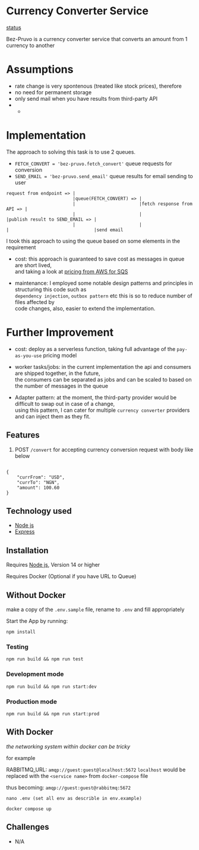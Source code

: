 # Currency Converter Service
[status](https://github.com/Bezaeel/bez-pruvo/actions/workflows/build.yml/badge.svg) <br/>

Bez-Pruvo is a currency converter service that converts an amount from 1 currency to another 

# Assumptions
- rate change is very spontenous (treated like stock prices), therefore
- no need for permanent storage
- only send mail when you have results from third-party API
- - 

# Implementation
The approach to solving this task is to use 2 queues.

- `FETCH_CONVERT = 'bez-pruvo.fetch_convert'` queue requests for conversion
- `SEND_EMAIL = 'bez-pruvo.send_email'` queue results for email sending to user

```
request from endpoint => |
                         |queue(FETCH_CONVERT) => |
                         |                        |fetch response from API => |
                         |                        |                           |publish result to SEND_EMAIL => |
                         |                        |                           |                                |send email
```
I took this approach to using the queue based on some elements in the requirement
- cost: this approach is guaranteed to save cost as messages in queue are short lived, <br/>
  and taking a look at [pricing from AWS for SQS](https://aws.amazon.com/sqs/pricing/) <br/>

- maintenance: I employed some notable design patterns and principles in structuring this code such as <br/>
 `dependency injection`, `outbox pattern` etc this is so to reduce number of files affected by <br/>
 code changes, also, easier to extend the implementation.


# Further Improvement
- cost: deploy as a serverless function, taking full advantage of the `pay-as-you-use` pricing model

- worker tasks/jobs: in the current implementation the api and consumers are shipped together, in the future,<br/> 
  the consumers can be separated as jobs and can be scaled to based on the number of messages in the queue

- Adapter pattern: at the moment, the third-party provider would be difficult to swap out in case of a change, <br/> 
  using this pattern, I can cater for multiple `currency converter` providers and can inject them as they fit.


## Features
1. POST `/convert` for accepting currency conversion request with body like below

```

{
    "currFrom": "USD",
    "currTo": "NGN",
    "amount": 100.60
}

```

## Technology used
- [Node js](https://nodejs.org/en/)
- [Express](https://expressjs.com/)

## Installation
Requires [Node js](https://nodejs.org/en/), Version 14 or higher

Requires Docker (Optional if you have URL to Queue)

## Without Docker
make a copy of the `.env.sample` file, rename to `.env` and fill appropriately

Start the App by running:

`npm install`

### Testing
`npm run build && npm run test`

### Development mode
`npm run build && npm run start:dev`

### Production mode
`npm run build && npm run start:prod`

## With Docker

*the networking system within docker can be tricky*

for example

RABBITMQ_URL: `amqp://guest:guest@localhost:5672` 
`localhost` would be replaced with the `<service name>` from `docker-compose` file <br/>

thus becoming: `amqp://guest:guest@rabbitmq:5672`

`nano .env (set all env as describle in env.example)`

`docker compose up`


## Challenges
- N/A